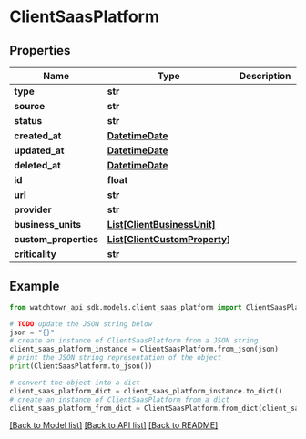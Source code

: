 # ClientSaasPlatform


## Properties

Name | Type | Description | Notes
------------ | ------------- | ------------- | -------------
**type** | **str** |  | 
**source** | **str** |  | 
**status** | **str** |  | 
**created_at** | [**DatetimeDate**](datetime.date.md) |  | 
**updated_at** | [**DatetimeDate**](datetime.date.md) |  | 
**deleted_at** | [**DatetimeDate**](datetime.date.md) |  | 
**id** | **float** |  | 
**url** | **str** |  | 
**provider** | **str** |  | 
**business_units** | [**List[ClientBusinessUnit]**](ClientBusinessUnit.md) |  | 
**custom_properties** | [**List[ClientCustomProperty]**](ClientCustomProperty.md) |  | 
**criticality** | **str** |  | 

## Example

```python
from watchtowr_api_sdk.models.client_saas_platform import ClientSaasPlatform

# TODO update the JSON string below
json = "{}"
# create an instance of ClientSaasPlatform from a JSON string
client_saas_platform_instance = ClientSaasPlatform.from_json(json)
# print the JSON string representation of the object
print(ClientSaasPlatform.to_json())

# convert the object into a dict
client_saas_platform_dict = client_saas_platform_instance.to_dict()
# create an instance of ClientSaasPlatform from a dict
client_saas_platform_from_dict = ClientSaasPlatform.from_dict(client_saas_platform_dict)
```
[[Back to Model list]](../README.md#documentation-for-models) [[Back to API list]](../README.md#documentation-for-api-endpoints) [[Back to README]](../README.md)



